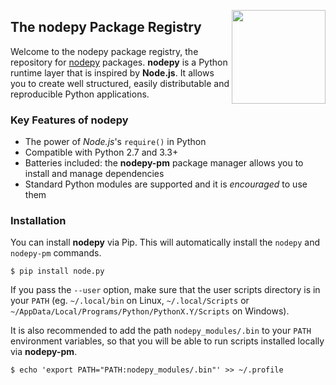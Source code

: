 <img src="https://i.imgur.com/IfmOKFI.png" align="right" width="150px"></img>

## The **nodepy** Package Registry

  [nodepy]: https://github.com/nodepy/nodepy

Welcome to the nodepy package registry, the repository for [nodepy] packages.
**nodepy** is a Python runtime layer that is inspired by **Node.js**. It
allows you to create well structured, easily distributable and reproducible
Python applications.

### Key Features of nodepy

- The power of *Node.js*'s `require()` in Python
- Compatible with Python 2.7 and 3.3+
- Batteries included: the **nodepy-pm** package manager allows you to install
  and manage dependencies
- Standard Python modules are supported and it is *encouraged* to use them

### Installation

You can install **nodepy** via Pip. This will automatically install the
`nodepy` and `nodepy-pm` commands.

    $ pip install node.py

If you pass the `--user` option, make sure that the user scripts directory
is in your `PATH` (eg. `~/.local/bin` on Linux, `~/.local/Scripts` or
`~/AppData/Local/Programs/Python/PythonX.Y/Scripts` on Windows).

It is also recommended to add the path `nodepy_modules/.bin` to your
`PATH` environment variables, so that you will be able to run scripts
installed locally via **nodepy-pm**.

    $ echo 'export PATH="PATH:nodepy_modules/.bin"' >> ~/.profile
